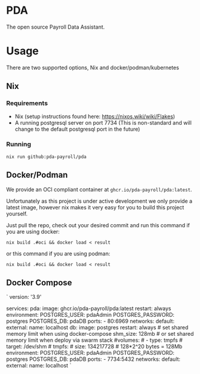 # PDA
The open source Payroll Data Assistant.

# Usage
There are two supported options, Nix and docker/podman/kubernetes
## Nix
### Requirements
- Nix (setup instructions found here: https://nixos.wiki/wiki/Flakes)
- A running postgresql server on port 7734 (This is non-standard and will change to the default postgresql port in the future)
### Running
`
nix run github:pda-payroll/pda
`
## Docker/Podman
We provide an OCI compliant container at `ghcr.io/pda-payroll/pda:latest`.

Unfortunately as this project is under active development we only provide a latest image, however nix makes it very easy for you to build this project yourself.  

Just pull the repo, check out your desired commit and run this command if you are using docker:

`nix build .#oci && docker load < result`

or this command if you are using podman:

`nix build .#oci && docker load < result`

## Docker Compose

`
version: '3.9'

services:
  pda: 
    image: ghcr.io/pda-payroll/pda:latest
    restart: always
    environment:
      POSTGRES_USER: pdaAdmin
      POSTGRES_PASSWORD: postgres
      POSTGRES_DB: pdaDB
    ports:
      - 80:6969
    networks:
      default:
        external:
          name: localhost
  db:
    image: postgres
    restart: always
    # set shared memory limit when using docker-compose
    shm_size: 128mb
    # or set shared memory limit when deploy via swarm stack
    #volumes:
    #  - type: tmpfs
    #    target: /dev/shm
    #    tmpfs:
    #      size: 134217728 # 128*2^20 bytes = 128Mb
    environment:
      POSTGRES_USER: pdaAdmin
      POSTGRES_PASSWORD: postgres
      POSTGRES_DB: pdaDB
    ports:
      - 7734:5432
    networks:
      default:
        external:
          name: localhost
`
